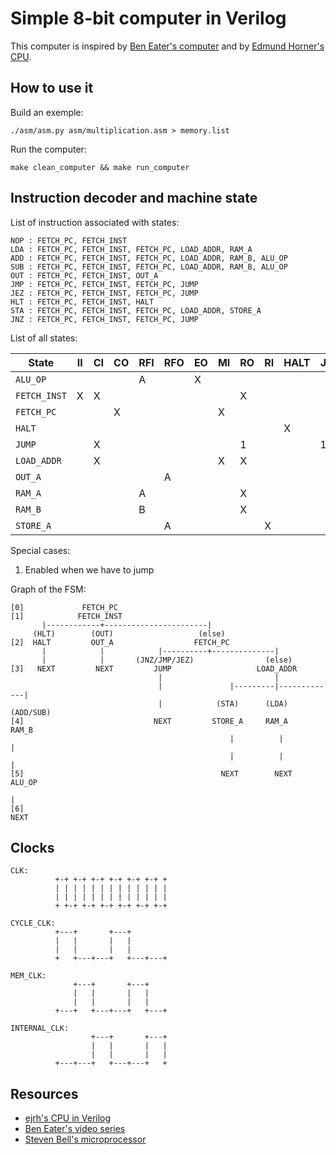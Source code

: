 Simple 8-bit computer in Verilog
================================

This computer is inspired by [Ben Eater's computer](https://eater.net/8bit/) and by [Edmund Horner's CPU](https://github.com/ejrh/cpu).


## How to use it

Build an exemple:

```
./asm/asm.py asm/multiplication.asm > memory.list
```

Run the computer:

```
make clean_computer && make run_computer
```


## Instruction decoder and machine state

List of instruction associated with states:

```
NOP : FETCH_PC, FETCH_INST
LDA : FETCH_PC, FETCH_INST, FETCH_PC, LOAD_ADDR, RAM_A
ADD : FETCH_PC, FETCH_INST, FETCH_PC, LOAD_ADDR, RAM_B, ALU_OP
SUB : FETCH_PC, FETCH_INST, FETCH_PC, LOAD_ADDR, RAM_B, ALU_OP
OUT : FETCH_PC, FETCH_INST, OUT_A
JMP : FETCH_PC, FETCH_INST, FETCH_PC, JUMP
JEZ : FETCH_PC, FETCH_INST, FETCH_PC, JUMP
HLT : FETCH_PC, FETCH_INST, HALT
STA : FETCH_PC, FETCH_INST, FETCH_PC, LOAD_ADDR, STORE_A
JNZ : FETCH_PC, FETCH_INST, FETCH_PC, JUMP
```

List of all states:

| State         | II | CI | CO | RFI | RFO | EO | MI | RO | RI | HALT | J | OI |
|---------------|----|----|----|-----|-----|----|----|----|----|------|---|----|
| `ALU_OP`      |    |    |    | A   |     | X  |    |    |    |      |   |    |
| `FETCH_INST`  | X  | X  |    |     |     |    |    | X  |    |      |   |    |
| `FETCH_PC`    |    |    | X  |     |     |    | X  |    |    |      |   |    |
| `HALT`        |    |    |    |     |     |    |    |    |    | X    |   |    |
| `JUMP`        |    | X  |    |     |     |    |    | 1  |    |      | 1 |    |
| `LOAD_ADDR`   |    | X  |    |     |     |    | X  | X  |    |      |   |    |
| `OUT_A`       |    |    |    |     | A   |    |    |    |    |      |   | X  |
| `RAM_A`       |    |    |    | A   |     |    |    | X  |    |      |   |    |
| `RAM_B`       |    |    |    | B   |     |    |    | X  |    |      |   |    |
| `STORE_A`     |    |    |    |     | A   |    |    |    | X  |      |   |    |

Special cases:

1. Enabled when we have to jump


Graph of the FSM:

```
[0]             FETCH_PC
[1]            FETCH_INST
       |------------+-----------------------|
     (HLT)        (OUT)                   (else)
[2]  HALT         OUT_A                  FETCH_PC
       |            |            |----------+--------------|
       |            |       (JNZ/JMP/JEZ)                (else)
[3]   NEXT         NEXT         JUMP                   LOAD_ADDR
                                 |                         |
                                 |               |---------|-------------|
                                 |            (STA)      (LDA)       (ADD/SUB)
[4]                             NEXT         STORE_A     RAM_A         RAM_B
                                                 |          |            |
                                                 |          |            |
[5]                                            NEXT        NEXT       ALU_OP
                                                                         |
[6]                                                                    NEXT
```

## Clocks

```
CLK:
          +-+ +-+ +-+ +-+ +-+ +-+ +
          | | | | | | | | | | | | |
          | | | | | | | | | | | | |
          + +-+ +-+ +-+ +-+ +-+ +-+

CYCLE_CLK:
          +---+       +---+
          |   |       |   |
          |   |       |   |
          +   +---+---+   +---+---+

MEM_CLK:
              +---+       +---+
              |   |       |   |
              |   |       |   |
          +---+   +---+---+   +---+

INTERNAL_CLK:
                  +---+       +---+
                  |   |       |   |
                  |   |       |   |
          +---+---+   +---+---+   +
```

## Resources

* [ejrh's CPU in Verilog](https://github.com/ejrh/cpu)
* [Ben Eater's video series](https://eater.net/8bit/)
* [Steven Bell's microprocessor](https://stanford.edu/~sebell/oc_projects/ic_design_finalreport.pdf)
